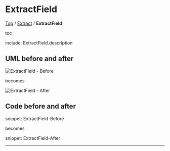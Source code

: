 # ExtractField

[Top](../../) / [Extract](../) / **ExtractField**

toc

include: ExtractField.description

## UML before and after

![ExtractField - Before](../../uml/Before/Extract/ExtractField.svg?raw=true)

becomes

![ExtractField - After](../../uml/After/Extract/ExtractField.svg?raw=true)

## Code before and after

snippet: ExtractField-Before

becomes

snippet: ExtractField-After

-----

